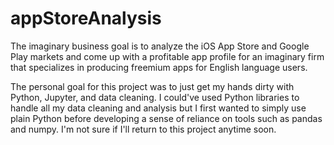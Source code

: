 # appStoreAnalysis
The imaginary business goal is to analyze the iOS App Store and Google Play markets and come up with a profitable app profile for an imaginary firm that specializes in producing freemium apps for English language users.

The personal goal for this project was to just get my hands dirty with Python, Jupyter, and data cleaning. I could've used Python libraries to handle all my data cleaning and analysis but I first wanted to simply use plain Python before developing a sense of reliance on tools such as pandas and numpy. I'm not sure if I'll return to this project anytime soon. 
